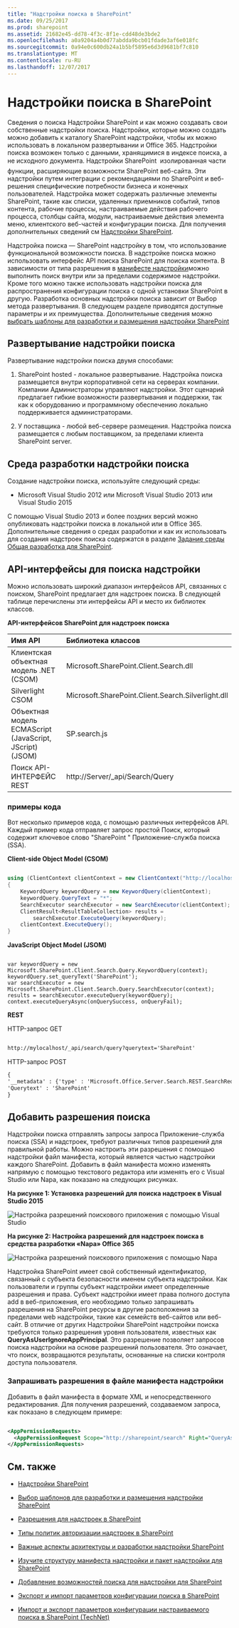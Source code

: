 ```yaml
---
title: "Надстройки поиска в SharePoint"
ms.date: 09/25/2017
ms.prod: sharepoint
ms.assetid: 21682e45-dd78-4f3c-8f1e-cdd48de3bde2
ms.openlocfilehash: a0a9204a4b0d77abdda9bcb01fdade3af6e018fc
ms.sourcegitcommit: 0a94e0c600db24a1b5bf5895e6d3d9681bf7c810
ms.translationtype: MT
ms.contentlocale: ru-RU
ms.lasthandoff: 12/07/2017
---
```

# <a name="search-add-ins-in-sharepoint"></a>Надстройки поиска в SharePoint
Сведения о поиска Надстройки SharePoint и как можно создавать свои собственные надстройки поиска. Надстройки, которые можно создать можно добавить к каталогу SharePoint надстройки, чтобы их можно использовать в локальном развертывании и Office 365. Надстройки поиска возможен только с данными, хранящимися в индексе поиска, а не исходного документа. Надстройки SharePoint  изолированная части функции, расширяющие возможности SharePoint веб-сайта. Эти надстройки путем интеграции с рекомендациями по SharePoint и веб-решения специфические потребности бизнеса и конечных пользователей. Надстройка может содержать различные элементы SharePoint, такие как списки, удаленных приемников событий, типов контента, рабочие процессы, настраиваемые действия рабочего процесса, столбцы сайта, модули, настраиваемые действия элемента меню, клиентского веб-частей и конфигурации поиска. Для получения дополнительных сведений см  [Надстройки SharePoint](http://msdn.microsoft.com/library/cd1eda9e-8e54-4223-93a9-a6ea0d18df70%28Office.15%29.aspx).
  
    
    

Надстройка поиска — SharePoint надстройку в том, что использование функциональной возможности поиска. В надстройке поиска можно использовать интерфейс API поиска SharePoint для поиска контента. В зависимости от типа разрешения в [манифесте надстройки](http://msdn.microsoft.com/library/7cd5850f-cbf3-48d2-bcb7-59b8f4ed0e63%28Office.15%29.aspx)можно выполнить поиск внутри или за пределами содержимое надстройки. Кроме того можно также использовать надстройки поиска для распространения конфигурации поиска с одной установки SharePoint в другую.
Разработка основных надстройки поиска зависит от Выбор метода развертывания. В следующем разделе приводятся доступные параметры и их преимущества. Дополнительные сведения можно [выбрать шаблоны для разработки и размещения надстройки SharePoint](http://msdn.microsoft.com/library/05ce5435-0a03-4ddc-976b-c33b08d03457%28Office.15%29.aspx)
  
    
    


## <a name="deploy-your-search-add-ins"></a>Развертывание надстройки поиска
<a name="SP15_Deploy_search_apps"> </a>

Развертывание надстройки поиска двумя способами:
  
    
    

1. SharePoint hosted - локальное развертывание. Надстройка поиска размещается внутри корпоративной сети на серверах компании. Компании Администраторы управляют надстройки. Этот сценарий предлагает гибкие возможности развертывания и поддержки, так как к оборудованию и программному обеспечению локально поддерживается администраторами.
    
  
2. У поставщика - любой веб-сервере размещения. Надстройка поиска размещается с любым поставщиком, за пределами клиента SharePoint server. 
    
  

## <a name="search-add-in-development-environment"></a>Среда разработки надстройки поиска
<a name="SP15_Search_app_dev_environment"> </a>

Создание надстройки поиска, используйте следующий среды:
  
    
    

- Microsoft Visual Studio 2012 или Microsoft Visual Studio 2013 или Visual Studio 2015
        
  
С помощью Visual Studio 2013 и более поздних версий можно опубликовать надстройки поиска в локальной или в Office 365. Дополнительные сведения о средах разработки и как их использовать для создания надстроек поиска содержатся в разделе [Задание среды Общая разработка для SharePoint](set-up-a-general-development-environment-for-sharepoint.md).
  
    
    

## <a name="apis-for-search-add-ins"></a>API-интерфейсы для поиска надстройки
<a name="SP15_APIs_search_apps"> </a>

Можно использовать широкий диапазон интерфейсов API, связанных с поиском, SharePoint предлагает для надстроек поиска. В следующей таблице перечислены эти интерфейсы API и место их библиотек классов.
  
    
    

**API-интерфейсов SharePoint для надстроек поиска**


|**Имя API**|**Библиотека классов**|
|:-----|:-----|
|Клиентская объектная модель .NET (CSOM)  <br/> |Microsoft.SharePoint.Client.Search.dll  <br/> |
|Silverlight CSOM  <br/> |Microsoft.SharePoint.Client.Search.Silverlight.dll  <br/> |
|Объектная модель ECMAScript (JavaScript, JScript) (JSOM)  <br/> |SP.search.js  <br/> |
|Поиск API-ИНТЕРФЕЙС REST  <br/> |http://Server/_api/Search/Query  <br/> |
   

### <a name="code-examples"></a>примеры кода

Вот несколько примеров кода, с помощью различных интерфейсов API. Каждый пример кода отправляет запрос простой Поиск, который содержит ключевое слово "SharePoint " Приложение-служба поиска (SSA).
  
    
    
 **Client-side Object Model (CSOM)**
  
    
    

  
    
    



```cs

using (ClientContext clientContext = new ClientContext("http://localhost"))
{
    KeywordQuery keywordQuery = new KeywordQuery(clientContext);
    keywordQuery.QueryText = "*";
    SearchExecutor searchExecutor = new SearchExecutor(clientContext);
    ClientResult<ResultTableCollection> results = 
        searchExecutor.ExecuteQuery(keywordQuery);
    clientContext.ExecuteQuery();
}
```

 **JavaScript Object Model (JSOM)**
  
    
    

  
    
    



```

var keywordQuery = new
Microsoft.SharePoint.Client.Search.Query.KeywordQuery(context);
keywordQuery.set_queryText('SharePoint');
var searchExecutor = new Microsoft.SharePoint.Client.Search.Query.SearchExecutor(context);
results = searchExecutor.executeQuery(keywordQuery);
context.executeQueryAsync(onQuerySuccess, onQueryFail);
```

 **REST**
  
    
    

  
    
    
HTTP-запрос GET
  
    
    



```HTML

http://mylocalhost/_api/search/query?querytext='SharePoint'
```

HTTP-запрос POST
  
    
    



```HTML
{
'__metadata' : {'type' : 'Microsoft.Office.Server.Search.REST.SearchRequest'},
'Querytext' : 'SharePoint'
}
```


## <a name="search-add-in-permissions"></a>Добавить разрешения поиска
<a name="SP15_Search_app_permissions"> </a>

Надстройки поиска отправлять запросы запроса Приложение-служба поиска (SSA) и надстроек, требуют различных типов разрешений для правильной работы. Можно настроить эти разрешения с помощью надстройки файл манифеста, который является частью надстройки каждого SharePoint. Добавить в файл манифеста можно изменять напрямую с помощью текстового редактора или изменять его с Visual Studio или Napa, как показано на следующих рисунках. 
  
    
    

**На рисунке 1: Установка разрешений для поиска надстроек в Visual Studio 2015**

  
    
    

  
    
    
![Настройка разрешений поискового приложения с помощью Visual Studio](../images/SP15_search_apps_permission_Visual_Studio.PNG)
  
    
    

  
    
    

  
    
    

**На рисунке 2: Настройка разрешений для надстроек поиска в средства разработки «Napa» Office 365**

  
    
    

  
    
    
![Настройка разрешений поискового приложения с помощью Napa](../images/SP15_search_app_permission_Napa.gif)
  
    
    
Надстройка SharePoint имеет свой собственный идентификатор, связанный с субъекта безопасности именем субъекта надстройки. Как пользователи и группы субъект надстройки имеет определенные разрешения и права. Субъект надстройки имеет права полного доступа add в веб-приложения, его необходимо только запрашивать разрешения на SharePoint ресурсы в другие расположения за пределами web надстройки, такие как семейств веб-сайтов или веб-сайт. В отличие от других Надстройки SharePoint надстройки поиска требуются только разрешения уровня пользователя, известных как **QueryAsUserIgnoreAppPrincipal**. Это разрешение позволяет запросов поиска надстройки на основе разрешений пользователя. Это означает, что поиск, возвращаются результаты, основанные на списки контроля доступа пользователя. 
  
    
    

### <a name="request-permissions-in-the-add-in-manifest-file"></a>Запрашивать разрешения в файле манифеста надстройки

Добавить в файл манифеста в формате XML и непосредственного редактирования. Для получения разрешений, создаваемом запроса, как показано в следующем примере:
  
    
    

```XML

<AppPermissionRequests>
  <AppPermissionRequest Scope="http://sharepoint/search" Right="QueryAsUserIgnoreAppPrincipal" />
</AppPermissionRequests>
```


## <a name="see-also"></a>См. также
<a name="SP15_Search_app_addresources"> </a>


-  [Надстройки SharePoint](http://msdn.microsoft.com/library/cd1eda9e-8e54-4223-93a9-a6ea0d18df70%28Office.15%29.aspx)
    
  
-  [Выбор шаблонов для разработки и размещения надстройки SharePoint](http://msdn.microsoft.com/library/05ce5435-0a03-4ddc-976b-c33b08d03457%28Office.15%29.aspx)
    
  
-  [Разрешения для надстроек в SharePoint](http://msdn.microsoft.com/library/5f7a8440-3c09-4cf8-83ec-c236bfa2d6c4%28Office.15%29.aspx)
    
  
-  [Типы политик авторизации надстроек в SharePoint](http://msdn.microsoft.com/library/124879c7-a746-4c10-96a7-da76ad5327f0%28Office.15%29.aspx)
    
  
-  [Важные аспекты архитектуры и разработки надстройки SharePoint](http://msdn.microsoft.com/library/ae96572b-8f06-4fd3-854f-fc312f7f2d88%28Office.15%29.aspx)
    
  
-  [Изучите структуру манифеста надстройки и пакет надстройки для SharePoint](http://msdn.microsoft.com/library/7cd5850f-cbf3-48d2-bcb7-59b8f4ed0e63%28Office.15%29.aspx)
    
  
-  [Добавление возможностей поиска для надстройки для SharePoint](http://blogs.msdn.com/b/officeapps/archive/2013/05/30/add-search-capabilities-to-your-apps-for-sharepoint.aspx)
    
  
-  [Экспорт и импорт параметров конфигурации поиска в SharePoint](exporting-and-importing-search-configuration-settings-in-sharepoint.md)
    
  
-  [Импорт и экспорт параметров конфигурации настраиваемого поиска в SharePoint (TechNet)](http://technet.microsoft.com/en-us/library/jj871675.aspx)
    
  

